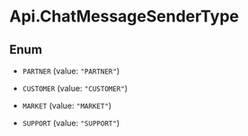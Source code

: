 # Api.ChatMessageSenderType

## Enum


* `PARTNER` (value: `"PARTNER"`)

* `CUSTOMER` (value: `"CUSTOMER"`)

* `MARKET` (value: `"MARKET"`)

* `SUPPORT` (value: `"SUPPORT"`)


